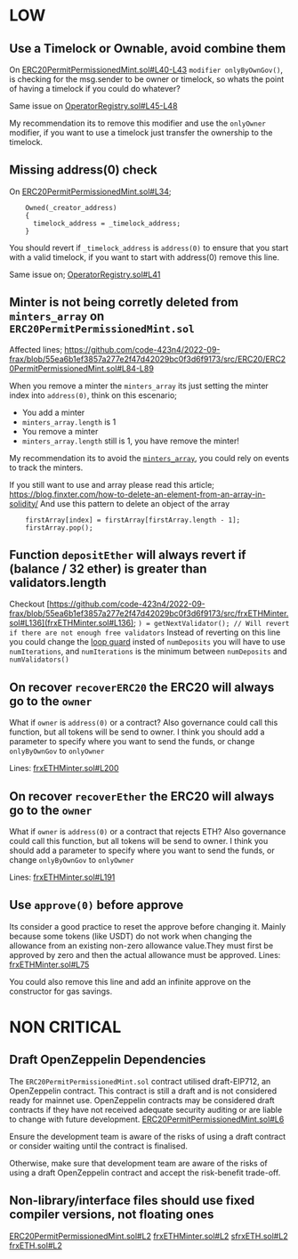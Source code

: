 # LOW

## Use a Timelock or Ownable, avoid combine them
On [ERC20PermitPermissionedMint.sol#L40-L43](https://github.com/code-423n4/2022-09-frax/blob/55ea6b1ef3857a277e2f47d42029bc0f3d6f9173/src/ERC20/ERC20PermitPermissionedMint.sol#L40-L43) `modifier onlyByOwnGov()`, is checking for the msg.sender to be owner or timelock, so whats the point of having a timelock if you could do whatever?

Same issue on [OperatorRegistry.sol#L45-L48](https://github.com/code-423n4/2022-09-frax/blob/55ea6b1ef3857a277e2f47d42029bc0f3d6f9173/src/OperatorRegistry.sol#L45-L48)

My recommendation its to remove this modifier and use the `onlyOwner` modifier, if you want to use a timelock just transfer the ownership to the timelock.


## Missing address(0) check
On [ERC20PermitPermissionedMint.sol#L34](https://github.com/code-423n4/2022-09-frax/blob/55ea6b1ef3857a277e2f47d42029bc0f3d6f9173/src/ERC20/ERC20PermitPermissionedMint.sol#L34);
```solidity
    Owned(_creator_address)
    {
      timelock_address = _timelock_address;
    }
```
You should revert if `_timelock_address` is `address(0)` to ensure that you start with a valid timelock, if you want to start with address(0) remove this line.

Same issue on;
[OperatorRegistry.sol#L41](https://github.com/code-423n4/2022-09-frax/blob/55ea6b1ef3857a277e2f47d42029bc0f3d6f9173/src/OperatorRegistry.sol#L41)

## Minter is not being corretly deleted from `minters_array` on `ERC20PermitPermissionedMint.sol`

Affected lines;
https://github.com/code-423n4/2022-09-frax/blob/55ea6b1ef3857a277e2f47d42029bc0f3d6f9173/src/ERC20/ERC20PermitPermissionedMint.sol#L84-L89

When you remove a minter the `minters_array` its just setting the minter index into `address(0)`, think on this escenario;
- You add a minter
- `minters_array.length` is 1
- You remove a minter
- `minters_array.length` still is 1, you have remove the minter!

My recommendation its to avoid the [`minters_array`](https://github.com/code-423n4/2022-09-frax/blob/55ea6b1ef3857a277e2f47d42029bc0f3d6f9173/src/ERC20/ERC20PermitPermissionedMint.sol#L19), you could rely on events to track the minters.

If you still want to use and array please read this article;
https://blog.finxter.com/how-to-delete-an-element-from-an-array-in-solidity/ 
And use this pattern to delete an object of the array
```solidity
    firstArray[index] = firstArray[firstArray.length - 1];
    firstArray.pop();
```

## Function `depositEther` will always revert if (balance / 32 ether) is greater than validators.length

Checkout [https://github.com/code-423n4/2022-09-frax/blob/55ea6b1ef3857a277e2f47d42029bc0f3d6f9173/src/frxETHMinter.sol#L136](frxETHMinter.sol#L136);
```) = getNextValidator(); // Will revert if there are not enough free validators```
Instead of reverting on this line you could change the [loop guard](https://github.com/code-423n4/2022-09-frax/blob/55ea6b1ef3857a277e2f47d42029bc0f3d6f9173/src/frxETHMinter.sol#L129) insted of `numDeposits` you will have to use `numIterations`, and `numIterations` is the minimum between `numDeposits` and `numValidators()`

## On recover `recoverERC20` the ERC20 will always go to the `owner`
What if `owner` is `address(0)` or a contract? Also governance could call this function, but all tokens will be send to owner.
I think you should add a parameter to specify where you want to send the funds, or change `onlyByOwnGov` to `onlyOwner`

Lines:
[frxETHMinter.sol#L200](https://github.com/code-423n4/2022-09-frax/blob/55ea6b1ef3857a277e2f47d42029bc0f3d6f9173/src/frxETHMinter.sol#L200)

## On recover `recoverEther` the ERC20 will always go to the `owner`
What if `owner` is `address(0)` or a contract that rejects ETH? Also governance could call this function, but all tokens will be send to owner.
I think you should add a parameter to specify where you want to send the funds, or change `onlyByOwnGov` to `onlyOwner`

Lines:
[frxETHMinter.sol#L191](https://github.com/code-423n4/2022-09-frax/blob/55ea6b1ef3857a277e2f47d42029bc0f3d6f9173/src/frxETHMinter.sol#L191)

## Use `approve(0)` before approve
Its consider a good practice to reset the approve before changing it. Mainly because some tokens (like USDT) do not work when changing the allowance from an existing non-zero allowance value.They must first be approved by zero and then the actual allowance must be approved.
Lines: [frxETHMinter.sol#L75](https://github.com/code-423n4/2022-09-frax/blob/55ea6b1ef3857a277e2f47d42029bc0f3d6f9173/src/frxETHMinter.sol#L75)

You could also remove this line and add an infinite approve on the constructor for gas savings.

# NON CRITICAL

## Draft OpenZeppelin Dependencies	

The `ERC20PermitPermissionedMint.sol` contract utilised draft-EIP712, an OpenZeppelin contract. This contract is still a draft and is not considered ready for mainnet use. OpenZeppelin contracts may be considered draft contracts if they have not received adequate security auditing or are liable to change with future development.
[ERC20PermitPermissionedMint.sol#L6](https://github.com/code-423n4/2022-09-frax/blob/55ea6b1ef3857a277e2f47d42029bc0f3d6f9173/src/ERC20/ERC20PermitPermissionedMint.sol#L6)

Ensure the development team is aware of the risks of using a draft contract or consider waiting until the contract is finalised.

Otherwise, make sure that development team are aware of the risks of using a draft OpenZeppelin contract and accept the risk-benefit trade-off.

## Non-library/interface files should use fixed compiler versions, not floating ones
[ERC20PermitPermissionedMint.sol#L2](https://github.com/code-423n4/2022-09-frax/blob/55ea6b1ef3857a277e2f47d42029bc0f3d6f9173/src/ERC20/ERC20PermitPermissionedMint.sol#L2)
[frxETHMinter.sol#L2](https://github.com/code-423n4/2022-09-frax/blob/55ea6b1ef3857a277e2f47d42029bc0f3d6f9173/src/frxETHMinter.sol#L2)
[sfrxETH.sol#L2](https://github.com/code-423n4/2022-09-frax/blob/55ea6b1ef3857a277e2f47d42029bc0f3d6f9173/src/sfrxETH.sol#L2)
[frxETH.sol#L2](https://github.com/code-423n4/2022-09-frax/blob/55ea6b1ef3857a277e2f47d42029bc0f3d6f9173/src/frxETH.sol#L2)
